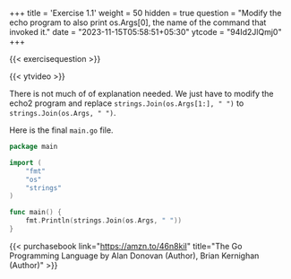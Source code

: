 +++
title = 'Exercise 1.1'
weight = 50
hidden = true
question = "Modify the echo program to also print os.Args[0], the name of the command that invoked it."
date = "2023-11-15T05:58:51+05:30"
ytcode = "94Id2JlQmj0"
+++

{{< exercisequestion >}}

{{< ytvideo >}}

There is not much of of explanation needed. We just have to modify the echo2 program and replace `strings.Join(os.Args[1:], " ")` to `strings.Join(os.Args, " ")`.

Here is the final `main.go` file.

```go
package main

import (
	"fmt"
	"os"
	"strings"
)

func main() {
	fmt.Println(strings.Join(os.Args, " "))
}
```

{{< purchasebook link="https://amzn.to/46n8kiI" title="The Go Programming Language by Alan Donovan (Author), Brian Kernighan (Author)" >}}